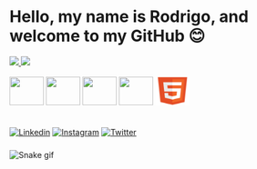 # Hello, my name is Rodrigo, and welcome to my GitHub 😊

<div align="">
  <a href="https://github.com/Rodrigo-Negreiros">
    <img height="145em" src="https://github-readme-stats.vercel.app/api?username=Rodrigo-Negreiros&count_private=true&include_all_commits=true&show_icons=true&theme=dracula&hide_border=false&show_owner=true"/>
    <img height="145em" src="https://github-readme-stats.vercel.app/api/top-langs/?username=Rodrigo-Negreiros&theme=dracula&hide_border=false&&layout=compact"/>
  </a>
</div>

<div style="display: inline_block"><br>
  
  <img align="center" height="50" width="60" src="https://cdn.jsdelivr.net/gh/devicons/devicon/icons/python/python-original.svg" />
          
  <img align="center" height="50" width="60" src="https://cdn.jsdelivr.net/gh/devicons/devicon/icons/mysql/mysql-original-wordmark.svg" />
 
  <img align="center" height="50" width="60" src="https://cdn.jsdelivr.net/gh/devicons/devicon/icons/git/git-original.svg" />

  <img align="center" height="50" width="60" src="https://cdn.jsdelivr.net/gh/devicons/devicon/icons/r/r-original.svg" />        
          
  <img align="center" height="50" width="60" src="https://raw.githubusercontent.com/devicons/devicon/master/icons/html5/html5-original.svg">

</div>

#

[![Linkedin](https://img.shields.io/badge/LinkedIn-0077B5?style=for-the-badge&logo=linkedin&logoColor=white)](https://www.linkedin.com/in/rodrigo-negreiros-384120182/)
[![Instagram](https://img.shields.io/badge/Instagram-E4405F?style=for-the-badge&logo=instagram&logoColor=white)](https://www.instagram.com/rodrigonegreiros20/)
[![Twitter](https://img.shields.io/badge/Twitter-1DA1F2?style=for-the-badge&logo=twitter&logoColor=white)](https://twitter.com/RodrigoNeg49610)


###

![Snake gif](https://raw.githubusercontent.com/rodrigonegreiros/rodrigonegreiros/output/github-contribution-grid-snake.gif)
